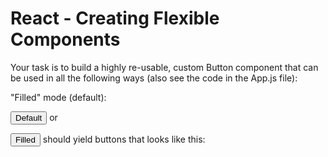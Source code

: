 # React - Creating Flexible Components

<p>Your task is to build a highly re-usable, custom Button component that can be used in all the following ways (also see the code in the App.js file):

"Filled" mode (default):

<Button>Default</Button>
or

<Button mode="filled">Filled</Button>
should yield buttons that looks like this:

<p>
